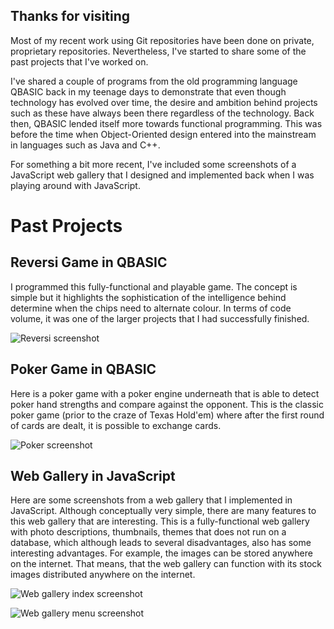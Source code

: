 ## Thanks for visiting

Most of my recent work using Git repositories have been done on private, proprietary repositories.
Nevertheless, I've started to share some of the past projects that I've worked on.

I've shared a couple of programs from the old programming language QBASIC back in my teenage days to demonstrate
that even though technology has evolved over time, the desire and ambition behind projects such as these have
always been there regardless of the technology. Back then, QBASIC lended itself more towards functional programming.
This was before the time when Object-Oriented design entered into the mainstream in languages such as Java and C++.

For something a bit more recent, I've included some screenshots of a JavaScript web gallery that I designed and implemented
back when I was playing around with JavaScript.

# Past Projects

## Reversi Game in QBASIC

I programmed this fully-functional and playable game. The concept is simple but it highlights the sophistication of
the intelligence behind determine when the chips need to alternate colour. In terms of code volume, it was one of the
larger projects that I had successfully finished.

![Reversi screenshot](https://krazykanadian.github.io/othello_screenshot.png)

## Poker Game in QBASIC

Here is a poker game with a poker engine underneath that is able to detect poker hand strengths and compare against
the opponent. This is the classic poker game (prior to the craze of Texas Hold'em) where after the first round of cards
are dealt, it is possible to exchange cards.

![Poker screenshot](https://krazykanadian.github.io/poker_screenshot.png)
 
## Web Gallery in JavaScript

Here are some screenshots from a web gallery that I implemented in JavaScript. Although conceptually very simple, there
are many features to this web gallery that are interesting. This is a fully-functional web gallery with photo descriptions,
thumbnails, themes that does not run on a database, which although leads to several disadvantages, also has some interesting
advantages. For example, the images can be stored anywhere on the internet. That means, that the web gallery can function
with its stock images distributed anywhere on the internet.

![Web gallery index screenshot](https://krazykanadian.github.io/kgallery_index_screenshot.png)

![Web gallery menu screenshot](https://krazykanadian.github.io/kgallery_menu_screenshot.png)

